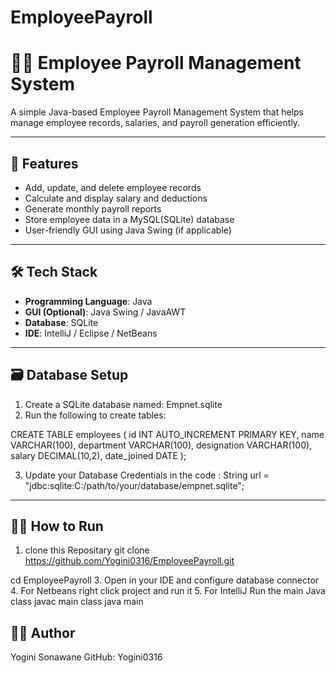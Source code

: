 # EmployeePayroll
# 👩‍💼 Employee Payroll Management System

A simple Java-based Employee Payroll Management System that helps manage employee records, salaries, and payroll generation efficiently.

---

## 🚀 Features

- Add, update, and delete employee records
- Calculate and display salary and deductions
- Generate monthly payroll reports
- Store employee data in a MySQL(SQLite) database
- User-friendly GUI using Java Swing (if applicable)

---

## 🛠️ Tech Stack

- **Programming Language**: Java
- **GUI (Optional)**: Java Swing / JavaAWT
- **Database**: SQLite
- **IDE**: IntelliJ / Eclipse / NetBeans

---

## 🗃️ Database Setup

1. Create a SQLite database named:
   Empnet.sqlite
2. Run the following to create tables:
   
CREATE TABLE employees (
    id INT AUTO_INCREMENT PRIMARY KEY,
    name VARCHAR(100),
    department VARCHAR(100),
    designation VARCHAR(100),
    salary DECIMAL(10,2),
    date_joined DATE
);

3. Update your Database Credentials in the code :
String url = "jdbc:sqlite:C:/path/to/your/database/empnet.sqlite";

-----

## 🧑‍💻 How to Run

1. clone this Repositary
  git clone https://github.com/Yogini0316/EmployeePayroll.git

  cd EmployeePayroll
3. Open in your IDE and configure database connector
4. For Netbeans right click project and run it
5. For IntelliJ Run the main Java class
   javac main class
   java main

## 🙋‍♀️ Author
Yogini Sonawane
GitHub: Yogini0316
   
   




